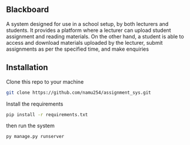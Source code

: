 ## Blackboard
A system designed for use in a school setup, by both lecturers and students. It provides a platform where a lecturer can upload student assignment and reading materials. On the other hand, a student is able to access and download materials uploaded by the lecturer, submit assignments as per the specified time, and make enquiries

## Installation
Clone this repo to your machine
```Bash
git clone https://github.com/namu254/assignment_sys.git
```
Install the requirements
```Bash
pip install -r requirements.txt
```
then run the system
```Python
py manage.py runserver
```
